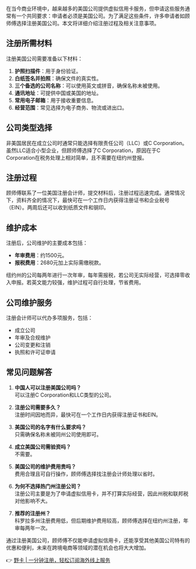 在当今商业环境中，越来越多的美国公司提供虚拟信用卡服务，但申请这些服务通常有一个共同要求：申请者必须是美国公司。为了满足这些条件，许多申请者如顾师傅选择注册美国公司。本文将详细介绍注册过程及相关注意事项。

## 注册所需材料

注册美国公司需要准备以下材料：

1. **护照扫描件**：用于身份验证。
2. **白纸签名并拍照**：确保文件的真实性。
3. **三个备选的公司名称**：可以使用英文或拼音，确保名称未被使用。
4. **通讯地址**：可提供中国或美国的地址。
5. **常用电子邮箱**：用于接收重要信息。
6. **经营范围**：常见选择为电子商务、物流或进出口。

## 公司类型选择

非美国居民在成立公司时通常只能选择有限责任公司（LLC）或C Corporation。虽然LLC适合小型企业，但顾师傅选择了C Corporation，原因在于C Corporation在税务处理上相对简单，且不需要在纽约州登报。

## 注册过程

顾师傅联系了一位美国注册会计师，提交材料后，注册过程迅速完成。通常情况下，资料齐全的情况下，最快可在一个工作日内获得注册证书和企业税号（EIN）。两周后还可以收到纸质文件和钢印。

## 维护成本

注册后，公司维护的主要成本包括：

- **年审费用**：约1500元。
- **报税费用**：2680元加上实际需缴税款。

纽约州的公司每两年进行一次年审，每年需报税，若公司无实际经营，可选择零收入申报。若英文能力较强，维护过程可自行处理，节省费用。

## 公司维护服务

注册会计师可以代办多项服务，包括：

- 成立公司
- 年审及合规维护
- 公司变更和注销
- 执照和许可证申请

## 常见问题解答

1. **中国人可以注册美国公司吗？**  
   可以注册C Corporation和LLC类型的公司。

2. **注册公司需要多久？**  
   注册时间因地而异，最快可在一个工作日内获得注册证书和EIN。

3. **美国公司的名字有什么要求吗？**  
   只需确保名称未被同州公司使用即可。

4. **成立美国公司需验资吗？**  
   不需要。

5. **美国公司的维护费用贵吗？**  
   费用合理且可自行操作，顾师傅选择找注册会计师处理以省时。

6. **为何不选择热门州注册公司？**  
   注册公司主要是为了申请虚拟信用卡，并不打算实际经营，因此州税和联邦税对他影响不大。

7. **推荐的注册州？**  
   科罗拉多州注册费用低，但后期维护费用较高，顾师傅选择在纽约州注册，年审每两年一次。

通过注册美国公司，顾师傅不仅能申请虚拟信用卡，还能享受其他美国公司特有的优惠和便利，未来在跨境电商等领域的潜在机会也将大大增加。

👉 [野卡 | 一分钟注册，轻松订阅海外线上服务](https://bit.ly/bewildcard)